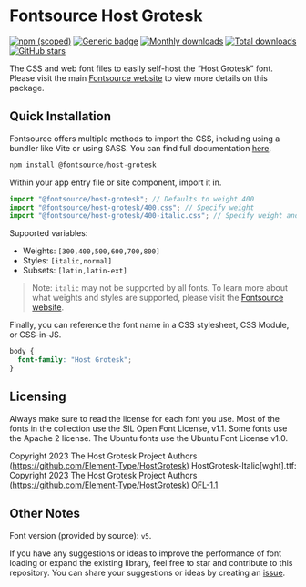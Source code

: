 # Fontsource Host Grotesk

[![npm (scoped)](https://img.shields.io/npm/v/@fontsource/host-grotesk?color=brightgreen)](https://www.npmjs.com/package/@fontsource/host-grotesk) [![Generic badge](https://img.shields.io/badge/fontsource-passing-brightgreen)](https://github.com/fontsource/fontsource) [![Monthly downloads](https://badgen.net/npm/dm/@fontsource/host-grotesk)](https://github.com/fontsource/fontsource) [![Total downloads](https://badgen.net/npm/dt/@fontsource/host-grotesk)](https://github.com/fontsource/fontsource) [![GitHub stars](https://img.shields.io/github/stars/fontsource/fontsource.svg?style=social&label=Star)](https://github.com/fontsource/fontsource/stargazers)

The CSS and web font files to easily self-host the “Host Grotesk” font. Please visit the main [Fontsource website](https://fontsource.org/fonts/host-grotesk) to view more details on this package.

## Quick Installation

Fontsource offers multiple methods to import the CSS, including using a bundler like Vite or using SASS. You can find full documentation [here](https://fontsource.org/docs/getting-started/introduction).

```javascript
npm install @fontsource/host-grotesk
```

Within your app entry file or site component, import it in.

```javascript
import "@fontsource/host-grotesk"; // Defaults to weight 400
import "@fontsource/host-grotesk/400.css"; // Specify weight
import "@fontsource/host-grotesk/400-italic.css"; // Specify weight and style
```

Supported variables:
- Weights: `[300,400,500,600,700,800]`
- Styles: `[italic,normal]`
- Subsets: `[latin,latin-ext]`

> Note: `italic` may not be supported by all fonts. To learn more about what weights and styles are supported, please visit the [Fontsource website](https://fontsource.org/fonts/host-grotesk).

Finally, you can reference the font name in a CSS stylesheet, CSS Module, or CSS-in-JS.

```css
body {
  font-family: "Host Grotesk";
}
```

## Licensing
Always make sure to read the license for each font you use. Most of the fonts in the collection use the SIL Open Font License, v1.1. Some fonts use the Apache 2 license. The Ubuntu fonts use the Ubuntu Font License v1.0.

Copyright 2023 The Host Grotesk Project Authors (https://github.com/Element-Type/HostGrotesk) HostGrotesk-Italic[wght].ttf: Copyright 2023 The Host Grotesk Project Authors (https://github.com/Element-Type/HostGrotesk)
[OFL-1.1](https://openfontlicense.org)

## Other Notes
Font version (provided by source): `v5`.

If you have any suggestions or ideas to improve the performance of font loading or expand the existing library, feel free to star and contribute to this repository. You can share your suggestions or ideas by creating an [issue](https://github.com/fontsource/fontsource/issues).